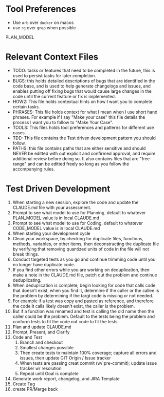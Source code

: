 
# Tool Preferences
- Use `orb` over `docker` on macos
- use `rg` over `grep` when possible

PLAN_MODEL

# Relevant Context Files

- TODO: tasks or features that need to be completed in the future, this is used to persist tasks for later completion.
- BUGS: this holds detailed descriptions of bugs that are identified in the code base, and is used to help generate changelogs and issues, and enables putting off fixing bugs that would cause large changes in the code until the current feature or fix is implemented.
- HOW2: This file holds contextual hints on how I want you to complete certain tasks.
- PHRASES: This file holds context for what I mean when I use short hand phrases. For example if I say "Make your case" this file details the process I want you to follow to "Make Your Case".
- TOOLS: This files holds tool preferences and patterns for different use cases.
- TDD: This file contains the Test driven development pattern you should follow.
- PATHS: this file contains paths that are either sensitive and should NEVER be editted with out explicit and confirmed approval, and require additional review before doing so. It also contains files that are "free-range" and can be editted freely so long as you follow the accompanying rules.

# Test Driven Development

1. When starting a new session, explore the code and update the CLAUDE.md file with your assessment.
2. Prompt to see what model to use for Planning, default to whatever PLAN_MODEL value is in local CLAUDE.md
3. Prompt to see what model to use for Coding, default to whatever CODE_MODEL value is in local CLAUDE.md
4. When starting your development cycle
  1. Clean your workspace, by checking for duplicate files, functions, methods, variables, or other items, then deconstructing the duplicate file by verifying that removing quantized units of code in the file will not break things.
  2. Conduct targeted tests as you go and continue trimming code until you no longer have duplicate code.
  3. If you find other errors while you are working on deduplication, then make a note in the CLAUDE.md file, patch out the problem and continue deduplicating.
  4. When deduplication is complete, begin looking for code that calls code that doesn't exist, when you find it, determine if the caller or the callee is the problem by determining if the targt code is missing or not needed.
  5. For example if a test was copy and pasted as reference, and therefore the code it calls likely doesn't exist, the caller is the problem.
  6. But if a function was renamed and test is calling the old name then the caller could be the problem. Default to the tests being the problem and conform tests to fit the code not code to fit the tests.
  7. Plan and update CLAUDE.md
  8. Prompt, Present, and Clarify
  9. Code and Test
     1. Branch and checkout
     2. Smallest changes possible
     3. Then create tests to maintain 100% coverage; capture all errors and issues, then update GIT Origin / Issue tracker
     4. When tests are passing creat commit (w/ pre-commit); update issue tracker w/ resolution
     5. Repeat until Goal is complete
  10. Generate work report, changelog, and JIRA Template
  11. Create Tag
  12. create PR/Merge back
     
     
